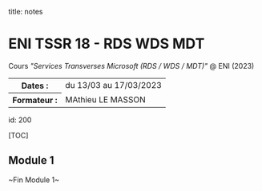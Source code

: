 title: notes

# ENI TSSR 18 - RDS WDS MDT
Cours *"Services Transverses Microsoft (RDS / WDS / MDT)"* @ ENI (2023)

<table>
<tr><th>Dates     :</th><td>du 13/03 au 17/03/2023</td></tr>
<tr><th>Formateur :</th><td>MAthieu LE MASSON</td></tr>
</table>

id: 200

[TOC]

## Module 1


<p class="fin">~Fin Module 1~</p>




<link rel="stylesheet" type="text/css" href="../ressources/css/bootstrap.min.css">
<link rel="stylesheet" type="text/css" href="../ressources/css/style.css">
<link rel="stylesheet" type="text/css" href="../ressources/css/headings.css">
